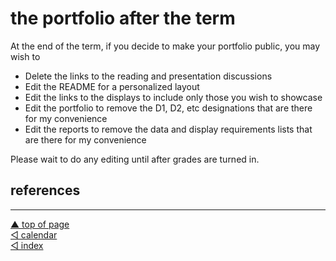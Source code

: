 the portfolio after the term
================

At the end of the term, if you decide to make your portfolio public, you
may wish to

  - Delete the links to the reading and presentation discussions
  - Edit the README for a personalized layout
  - Edit the links to the displays to include only those you wish to
    showcase
  - Edit the portfolio to remove the D1, D2, etc designations that are
    there for my convenience
  - Edit the reports to remove the data and display requirements lists
    that are there for my convenience

Please wait to do any editing until after grades are turned in.

## references

<div id="refs">

</div>

***
<a href="#top">&#9650; top of page</a>    
[&#9665; calendar](../README.md#calendar)    
[&#9665; index](../README.md#index)
